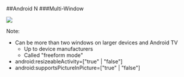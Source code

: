 ##Android N
###Multi-Window

<img src="img/mw-splitscreen.png" />

Note:
+ Can be more than two windows on larger devices and Android TV
    + Up to device manufacturers
    + Called "freeform mode"
+ android:resizeableActivity=["true" | "false"]
+ android:supportsPictureInPicture=["true" | "false"]